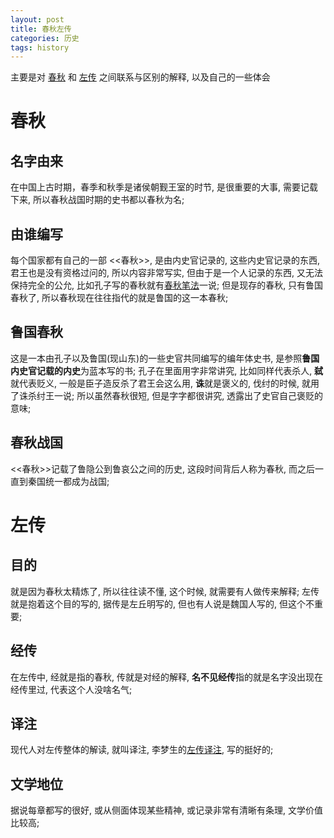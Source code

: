 ```yaml
---
layout: post
title: 春秋左传
categories: 历史
tags: history
---
```

主要是对 [春秋](https://zh.wikipedia.org/wiki/%E6%98%A5%E7%A7%8B%E7%AC%94%E6%B3%95) 和 [左传](https://zh.wikipedia.org/wiki/%E5%B7%A6%E4%BC%A0) 之间联系与区别的解释, 以及自己的一些体会

# 春秋
## 名字由来
在中国上古时期，春季和秋季是诸侯朝觐王室的时节, 是很重要的大事, 需要记载下来, 所以春秋战国时期的史书都以春秋为名;

## 由谁编写
每个国家都有自己的一部 <<春秋>>, 是由内史官记录的, 这些内史官记录的东西, 君王也是没有资格过问的, 所以内容非常写实, 但由于是一个人记录的东西, 又无法保持完全的公允, 比如孔子写的春秋就有[春秋笔法](https://zh.wikipedia.org/wiki/%E6%98%A5%E7%A7%8B%E7%AC%94%E6%B3%95)一说;
但是现存的春秋, 只有鲁国春秋了, 所以春秋现在往往指代的就是鲁国的这一本春秋;

## 鲁国春秋
这是一本由孔子以及鲁国(现山东)的一些史官共同编写的编年体史书, 是参照**鲁国内史官记载的内史**为蓝本写的书;
孔子在里面用字非常讲究, 比如同样代表杀人, **弑**就代表贬义, 一般是臣子造反杀了君王会这么用, **诛**就是褒义的, 伐纣的时候, 就用了诛杀纣王一说;
所以虽然春秋很短, 但是字字都很讲究, 透露出了史官自己褒贬的意味;

## 春秋战国
<<春秋>>记载了鲁隐公到鲁哀公之间的历史, 这段时间背后人称为春秋, 而之后一直到秦国统一都成为战国;

# 左传
## 目的
就是因为春秋太精炼了, 所以往往读不懂, 这个时候, 就需要有人做传来解释;
左传就是抱着这个目的写的, 据传是左丘明写的, 但也有人说是魏国人写的, 但这个不重要;

## 经传
在左传中, 经就是指的春秋, 传就是对经的解释, **名不见经传**指的就是名字没出现在经传里过, 代表这个人没啥名气;

## 译注
现代人对左传整体的解读, 就叫译注, 李梦生的[左传译注](), 写的挺好的;

## 文学地位
据说每章都写的很好, 或从侧面体现某些精神, 或记录非常有清晰有条理, 文学价值比较高;
